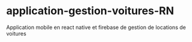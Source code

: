 # application-gestion-voitures-RN
Application mobile en react native et firebase de gestion de locations de voitures

